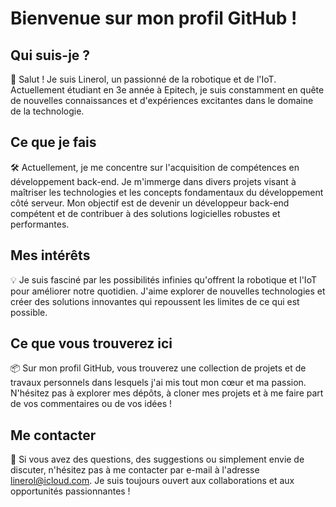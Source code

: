 # Bienvenue sur mon profil GitHub !

## Qui suis-je ?

👋 Salut ! Je suis Linerol, un passionné de la robotique et de l'IoT. Actuellement étudiant en 3e année à Epitech, je suis constamment en quête de nouvelles connaissances et d'expériences excitantes dans le domaine de la technologie.

## Ce que je fais

🛠️ Actuellement, je me concentre sur l'acquisition de compétences en développement back-end. Je m'immerge dans divers projets visant à maîtriser les technologies et les concepts fondamentaux du développement côté serveur. Mon objectif est de devenir un développeur back-end compétent et de contribuer à des solutions logicielles robustes et performantes.

## Mes intérêts

💡 Je suis fasciné par les possibilités infinies qu'offrent la robotique et l'IoT pour améliorer notre quotidien. J'aime explorer de nouvelles technologies et créer des solutions innovantes qui repoussent les limites de ce qui est possible.

## Ce que vous trouverez ici

📦 Sur mon profil GitHub, vous trouverez une collection de projets et de travaux personnels dans lesquels j'ai mis tout mon cœur et ma passion. N'hésitez pas à explorer mes dépôts, à cloner mes projets et à me faire part de vos commentaires ou de vos idées !

## Me contacter

📧 Si vous avez des questions, des suggestions ou simplement envie de discuter, n'hésitez pas à me contacter par e-mail à l'adresse [linerol@icloud.com](mailto:linerol@icloud.com). Je suis toujours ouvert aux collaborations et aux opportunités passionnantes !


<!--
**linerol/linerol** is a ✨ _special_ ✨ repository because its `README.md` (this file) appears on your GitHub profile.

Here are some ideas to get you started:

- 🔭 I’m currently working on ...
- 🌱 I’m currently learning ...
- 👯 I’m looking to collaborate on ...
- 🤔 I’m looking for help with ...
- 💬 Ask me about ...
- 📫 How to reach me: ...
- 😄 Pronouns: ...
- ⚡ Fun fact: ...
-->
